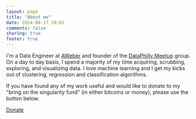 ```yaml
---
layout: page
title: "About me"
date: 2014-08-17 20:01
comments: false
sharing: true
footer: true
---
```


I'm a Data Engineer at [AWeber](http://aweber.jobs/) and founder of the [DataPhilly Meetup](http://www.meetup.com/DataPhilly/) group. On a day to day basis, I spend a majority of my time acquiring, scrubbing, exploring, and visualizing data. I love machine learning and I get my kicks out of clustering, regression and classification algorithms.

If you have found any of my work useful and would like to donate to my "bring on the singularity fund" (in either bitcoins or money), please use the button below.

<a class="coinbase-button" data-code="1f1b52e300b0198662d83769b7f9bf52" data-button-style="donation_large" href="https://coinbase.com/checkouts/1f1b52e300b0198662d83769b7f9bf52">Donate</a><script src="https://coinbase.com/assets/button.js" type="text/javascript"></script>
